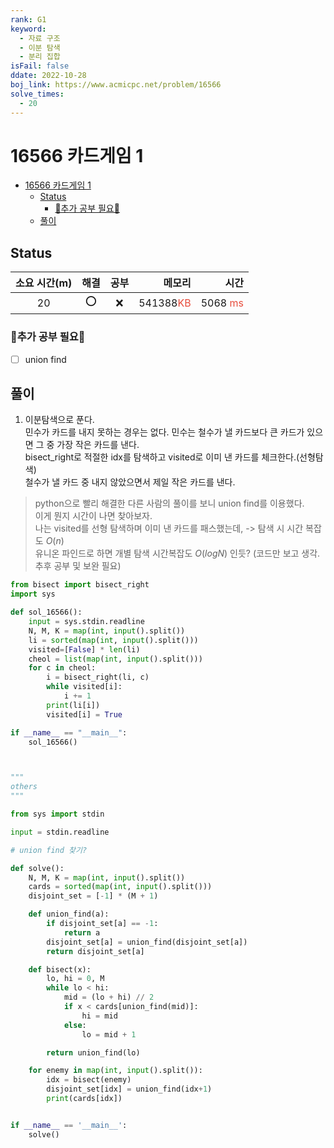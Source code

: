 ```yaml
---
rank: G1
keyword:
  - 자료 구조
  - 이분 탐색
  - 분리 집합
isFail: false
ddate: 2022-10-28
boj_link: https://www.acmicpc.net/problem/16566
solve_times:
  - 20
---
```

# 16566 카드게임 1

- [16566 카드게임 1](#16566-카드게임-1)
  - [Status](#status)
    - [🌟추가 공부 필요🌟](#추가-공부-필요)
  - [풀이](#풀이)


## Status

| 소요 시간(m) | 해결  | 공부  |                                      메모리 |                                       시간 |
| :----------: | :---: | :---: | ------------------------------------------: | -----------------------------------------: |
|      20      |   ⭕️   |   ❌   | 541388<span style="color:#e74c3c">KB</span> | 5068 <span style="color:#e74c3c">ms</span> |

### 🌟추가 공부 필요🌟

- [ ] union find


## 풀이

1. 이분탐색으로 푼다.    
민수가 카드를 내지 못하는 경우는 없다. 민수는 철수가 낼 카드보다 큰 카드가 있으면 그 중 가장 작은 카드를 낸다.    
bisect_right로 적절한 idx를 탐색하고 visited로 이미 낸 카드를 체크한다.(선형탐색)    
철수가 낼 카드 중 내지 않았으면서 제일 작은 카드를 낸다.

>
>python으로 빨리 해결한 다른 사람의 풀이를 보니 union find를 이용했다.    
이게 뭔지 시간이 나면 찾아보자.    
나는 visited를 선형 탐색하며 이미 낸 카드를 패스했는데, -> 탐색 시 시간 복잡도 $O(n)$   
유니온 파인드로 하면 개별 탐색 시간복잡도 $O(logN)$ 인듯? (코드만 보고 생각. 추후 공부 및 보완 필요)


```python
from bisect import bisect_right
import sys

def sol_16566():
    input = sys.stdin.readline
    N, M, K = map(int, input().split())
    li = sorted(map(int, input().split()))
    visited=[False] * len(li)
    cheol = list(map(int, input().split()))
    for c in cheol:
        i = bisect_right(li, c)
        while visited[i]:
            i += 1
        print(li[i])
        visited[i] = True

if __name__ == "__main__":
    sol_16566()



"""
others
"""

from sys import stdin

input = stdin.readline

# union find 찾기?

def solve():
    N, M, K = map(int, input().split())
    cards = sorted(map(int, input().split()))
    disjoint_set = [-1] * (M + 1)

    def union_find(a):
        if disjoint_set[a] == -1:
            return a
        disjoint_set[a] = union_find(disjoint_set[a])
        return disjoint_set[a]

    def bisect(x):
        lo, hi = 0, M
        while lo < hi:
            mid = (lo + hi) // 2
            if x < cards[union_find(mid)]:
                hi = mid
            else:
                lo = mid + 1

        return union_find(lo)

    for enemy in map(int, input().split()):
        idx = bisect(enemy)
        disjoint_set[idx] = union_find(idx+1)
        print(cards[idx])


if __name__ == '__main__':
    solve()
```